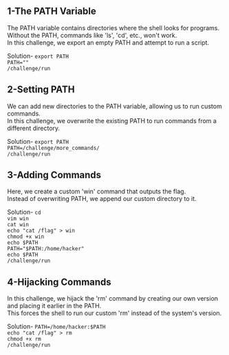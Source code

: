 ## 1-The PATH Variable
The PATH variable contains directories where the shell looks for programs.<br>
Without the PATH, commands like 'ls', 'cd', etc., won't work.<br>
In this challenge, we export an empty PATH and attempt to run a script.<br>

Solution-
`export PATH`<br>
`PATH=""`<br>
`/challenge/run`<br>

## 2-Setting PATH
We can add new directories to the PATH variable, allowing us to run custom commands.<br>
In this challenge, we overwrite the existing PATH to run commands from a different directory.<br>

Solution-
`export PATH`<br>
`PATH=/challenge/more_commands/`<br>
`/challenge/run`<br>

## 3-Adding Commands
Here, we create a custom 'win' command that outputs the flag.<br>
Instead of overwriting PATH, we append our custom directory to it.<br>

Solution-
`cd`<br>
`vim win`<br>
`cat win`<br>
`echo "cat /flag" > win`<br>
`chmod +x win`<br>
`echo $PATH`<br>
`PATH="$PATH:/home/hacker"`<br>
`echo $PATH`<br>
`/challenge/run`<br>

## 4-Hijacking Commands
In this challenge, we hijack the 'rm' command by creating our own version and placing it earlier in the PATH.<br>
This forces the shell to run our custom 'rm' instead of the system's version.<br>

Solution-
`PATH=/home/hacker:$PATH`<br>
`echo "cat /flag" > rm`<br>
`chmod +x rm`<br>
`/challenge/run`<br>

